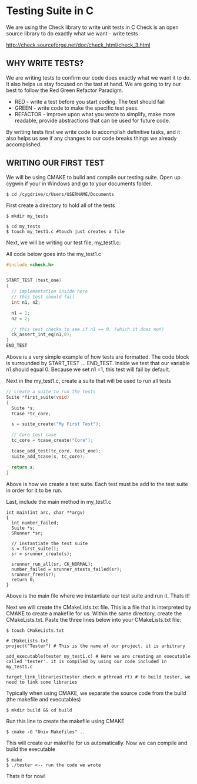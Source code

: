 # Testing Suite in C
We are using the Check library to write unit tests in C
Check is an open source library to do exactly what we want - write tests

http://check.sourceforge.net/doc/check_html/check_3.html


## WHY WRITE TESTS?

We are writing tests to confirm our code does exactly what we want it to do.
It also helps us stay focused on the tast at hand. We are going to try our best to follow the Red Green Refactor Paradigm.
* RED      - write a test before you start coding. The test should fail
* GREEN    - write code to make the specific test pass. 
* REFACTOR - improve upon what you wrote to simplify, make more readable, provide abstractions that can be used for future code.

By writing tests first we write code to accomplish definitive tasks, and it also helps us see if any changes to our code breaks things we already accomplished. 

## WRITING OUR FIRST TEST

We will be using CMAKE to build and compile our testing suite. Open up cygwin if your in Windows and go to your documents folder.

```
$ cd /cygdrive/c/Users/USERNAME/Documents
```

First create a directory to hold all of the tests
```
$ mkdir my_tests
```

```
$ cd my_tests
$ touch my_test1.c #touch just creates a file
```

Next, we will be writing our test file, my_test1.c:

All code below goes into the my_test1.c
``` C
#include <check.h>


START_TEST (test_one)
{
  // implementation inside here
  // this test should fail 
  int n1, n2;

  n1 = 1;
  n2 = 2;

  // this test checks to see if n1 == 0. (which it does not)
  ck_assert_int_eq(n1,0);
}
END_TEST
```

Above is a very simple example of how tests are formatted. The code block is surrounded by START_TEST ... END_TEST. Inside we test that our variable n1 should equal 0. Because we set n1 =1, this test will fail by default.

Next in the my_test1.c, create a suite that will be used to run all tests
``` C
// create a suite to run the tests
Suite *first_suite(void)
{
  Suite *s;
  TCase *tc_core;

  s = suite_create("My First Test");

  // Core test case
  tc_core = tcase_create("Core");

  tcase_add_test(tc_core, test_one);
  suite_add_tcase(s, tc_core);

  return s;
}
```

Above is how we create a test suite. Each test must be add to the test suite in order for it to be run.

Last, include the main method in my_test1.c
```
int main(int arc, char **argv)
{
  int number_failed;
  Suite *s;
  SRunner *sr;

  // instantiate the test suite
  s = first_suite();
  sr = srunner_create(s);

  srunner_run_all(sr, CK_NORMAL);
  number_failed = srunner_ntests_failed(sr);
  srunner_free(sr);
  return 0;
}
```

Above is the main file where we instantiate our test suite and run it. Thats it!

Next we will create the CMakeLists.txt file. This is a file that is interpreted by CMAKE to create a makefile for us. Within the same directory, create the CMakeLists.txt. Paste the three lines below into your CMakeLists.txt file:

```
$ touch CMakeLists.txt
```

```
# CMakeLists.txt 
project("Tester") # This is the name of our project. it is arbitrary

add_executable(tester my_test1.c) # Here we are creating an executable called 'tester'. it is compiled by using our code included in my_test1.c

target_link_libraries(tester check m pthread rt) # to build tester, we need to link some libraries
```

Typically when using CMAKE, we separate the source code from the build (the makefile and executables)

```
$ mkdir build && cd build
```

Run this line to create the makefile using CMAKE
```
$ cmake -G "Unix Makefiles" ..
```

This will create our makefile for us automatically. Now we can compile and build the executable
```
$ make
$ ./tester <-- run the code we wrote
```

Thats it for now!

